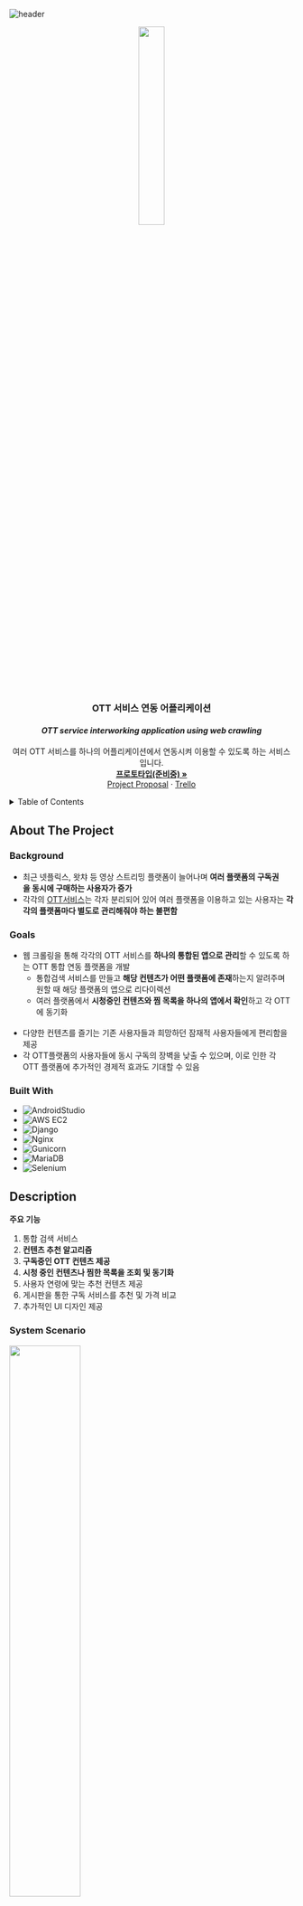 <div id="top"></div>
<!--
*** Thanks for checking out the Best-README-Template. If you have a suggestion
*** that would make this better, please fork the repo and create a pull request
*** or simply open an issue with the tag "enhancement".
*** Don't forget to give the project a star!
*** Thanks again! Now go create something AMAZING! :D
-->



<!-- PROJECT SHIELDS -->
<!--
*** I'm using markdown "reference style" links for readability.
*** Reference links are enclosed in brackets [ ] instead of parentheses ( ).
*** See the bottom of this document for the declaration of the reference variables
*** for contributors-url, forks-url, etc. This is an optional, concise syntax you may use.
*** https://www.markdownguide.org/basic-syntax/#reference-style-links
-->




<!-- PROJECT LOGO -->
![header](https://capsule-render.vercel.app/api?type=soft&color=gradient&customColorList=0,2,30&text=OOSOO%20:%20Capstone%20Design&fontSize=40&animation=twinkling&section=header)
<br />
<div align="center">
  <a href="https://github.com/kpuce2022CD/OOSOO">
    <img src = "https://user-images.githubusercontent.com/78994323/148485426-b4673791-d032-412c-acc5-5b24c5dadf2e.png" width="30%" height="30%">
  </a>

<h3 align="center">OTT 서비스 연동 어플리케이션</h3>
<h4 align="center"><i>OTT service interworking application using web crawling</i></h4>
  <p align="center">
    여러 OTT 서비스를 하나의 어플리케이션에서 연동시켜 이용할 수 있도록 하는 서비스입니다.
    <br />
    <a href="https://github.com/kpuce2022CD/OOSOO"><strong>프로토타입(준비중) »</strong></a>
    <br />
    <a href="https://www.miricanvas.com/v/1ss123">Project Proposal</a> · <a href="https://trello.com/b/LZtvi1s0">Trello</a>
  </p>
</div>



<!-- TABLE OF CONTENTS -->
<details>
  <summary>Table of Contents</summary>
  <ol>
    <li>
      <a href="#about-the-project">About The Project</a>
      <ul>
        <li><a href="#background">Background</a></li>
        <li><a href="#goals">Goals</a></li>
        <li><a href="#built-with">Bulit With</a></li>
      </ul>
    </li>
    <li>
      <a href="#description">Description</a>
      <ul>
        <li><a href="#system-scenario">System Scenario</a></li>
        <li><a href="#system-config">System Config</a></li>
      </ul>
    </li>
    <li><a href="#usage">Usage(buliding..)</a></li>
    <li><a href="#collaborator">Collaborator</a></li>
  </ol>
</details>



<!-- ABOUT THE PROJECT -->
## About The Project


<!-- 프로젝트 main description field-->

### Background
 * 최근 넷플릭스, 왓챠 등 영상 스트리밍 플랫폼이 늘어나며 **여러 플랫폼의 구독권을 동시에 구매하는 사용자가 증가**
 * 각각의 [OTT서비스](https://ko.wikipedia.org/wiki/OTT_%EC%84%9C%EB%B9%84%EC%8A%A4)는 각자 분리되어 있어 여러 플랫폼을 이용하고 있는 사용자는 **각각의 플랫폼마다 별도로
관리해줘야 하는 불편함**


 
### Goals

* 웹 크롤링을 통해 각각의 OTT 서비스를 **하나의 통합된 앱으로 관리**할 수 있도록 하는 OTT 통합 연동 플랫폼을 개발
  - 통합검색 서비스를 만들고 **해당 컨텐츠가 어떤 플랫폼에 존재**하는지 알려주며 원할 때 해당 플랫폼의 앱으로 리다이렉션
  - 여러 플랫폼에서 **시청중인 컨텐츠와 찜 목록을 하나의 앱에서 확인**하고 각 OTT에 동기화  
  
* 다양한 컨텐츠를 즐기는 기존 사용자들과 희망하던 잠재적 사용자들에게 편리함을 제공
* 각 OTT플랫폼의 사용자들에 동시 구독의 장벽을 낮출 수 있으며, 이로 인한 각 OTT 플랫폼에 추가적인 경제적 효과도 기대할 수 있음

### Built With


* ![AndroidStudio](https://img.shields.io/badge/-AndroidStudio-000000?style=flat&logo=android)
* ![AWS EC2](https://img.shields.io/badge/-EC2-000000?style=flat&logo=amazon-aws)
* ![Django](https://img.shields.io/badge/-Django-000000?style=flat&logo=django)
* ![Nginx](https://img.shields.io/badge/-Nginx-000000?style=flat&logo=nginx)
* ![Gunicorn](https://img.shields.io/badge/-Gunicorn-000000?style=flat&logo=gunicorn)
* ![MariaDB](https://img.shields.io/badge/-MariaDB-000000?style=flat&logo=mariadb)
* ![Selenium](https://img.shields.io/badge/-Selenium-000000?style=flat&logo=selenium)





<!-- DESCRIPTION -->
## Description

<summary><strong>주요 기능</strong></summary>
<ol>
  <li>통합 검색 서비스</li>
  <li><strong>컨텐츠 추천 알고리즘</strong></li>
  <li><strong>구독중인 OTT 컨텐츠 제공</strong></li>
  <li><strong>시청 중인 컨텐츠나 찜한 목록을 조회 및 동기화</strong></li>
  <li>사용자 연령에 맞는 추천 컨텐츠 제공</li>
  <li>게시판을 통한 구독 서비스를 추천 및 가격 비교</li>
  <li>추가적인 UI 디자인 제공</li>
</ol>


### System Scenario
<img src = "https://user-images.githubusercontent.com/78994323/148479674-9cddf23b-8cea-46f6-a8ea-7daaf6cca931.png" width="50%" height="50%">
<br />

### System Config
<img src = "https://user-images.githubusercontent.com/78994323/148479749-f1a5b87e-5be5-447d-9948-c09c897d0873.png" width="70%" height="70%">
<br />

## Usage
<img src = "https://user-images.githubusercontent.com/78994323/148479535-a21236bc-a69d-42dc-8697-1096c15cf50c.jpg" width="30%" height="30%">
Plz look forward to it..😅




<!-- GETTING STARTED
## Getting Started

This is an example of how you may give instructions on setting up your project locally.
To get a local copy up and running follow these simple example steps.

### Prerequisites

This is an example of how to list things you need to use the software and how to install them.
* npm
  ```sh
  npm install npm@latest -g
  ```

### Installation

1. Get a free API Key at [https://example.com](https://example.com)
2. Clone the repo
   ```sh
   git clone https://github.com/github_username/repo_name.git
   ```
3. Install NPM packages
   ```sh
   npm install
   ```
4. Enter your API in `config.js`
   ```js
   const API_KEY = 'ENTER YOUR API';
   ```





<!-- USAGE EXAMPLES 
## Usage

Use this space to show useful examples of how a project can be used. Additional screenshots, code examples and demos work well in this space. You may also link to more resources.

_For more examples, please refer to the [Documentation](https://example.com)_




<!-- ROADMAP 
## Roadmap

- [] Feature 1
- [] Feature 2
- [] Feature 3
    - [] Nested Feature

See the [open issues](https://github.com/github_username/repo_name/issues) for a full list of proposed features (and known issues).

<p align="right">(<a href="#top">back to top</a>)</p>   -->



<!-- CONTRIBUTING 
## Contributing

Contributions are what make the open source community such an amazing place to learn, inspire, and create. Any contributions you make are **greatly appreciated**.

If you have a suggestion that would make this better, please fork the repo and create a pull request. You can also simply open an issue with the tag "enhancement".
Don't forget to give the project a star! Thanks again!

1. Fork the Project
2. Create your Feature Branch (`git checkout -b feature/AmazingFeature`)
3. Commit your Changes (`git commit -m 'Add some AmazingFeature'`)
4. Push to the Branch (`git push origin feature/AmazingFeature`)
5. Open a Pull Request

<p align="right">(<a href="#top">back to top</a>)</p> -->



<!-- LICENSE 
## License

Distributed under the MIT License. See `LICENSE.txt` for more information.

<p align="right">(<a href="#top">back to top</a>)</p> -->




<!-- ACKNOWLEDGMENTS
## Acknowledgments

* []()
* []()
* []()

<p align="right">(<a href="#top">back to top</a>)</p>  -->



<!-- MARKDOWN LINKS & IMAGES -->
<!-- https://www.markdownguide.org/basic-syntax/#reference-style-links -->

## Collaborator

 * [박찬호](https://github.com/hoho-97) : cksgh5652@gmail.com
 * [김재현](https://github.com/eoeo0326) : eoeo0326@gmail.com
 * [김진호](https://github.com/Jihn0118) : lantern50@kpu.ac.kr

<p align="right">(<a href="#top">back to top</a>)</p>
